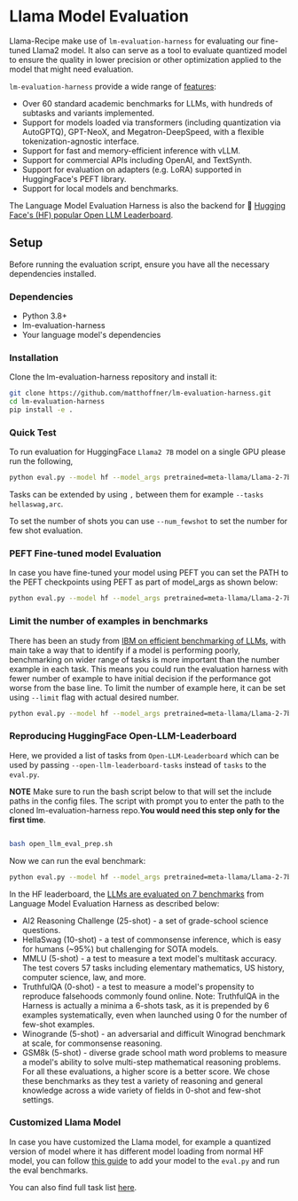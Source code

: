 # Llama Model Evaluation

Llama-Recipe make use of `lm-evaluation-harness` for evaluating our fine-tuned Llama2 model. It also can serve as a tool to evaluate quantized model to ensure the quality in lower precision or other optimization applied to the model that might need evaluation.


`lm-evaluation-harness` provide a wide range of [features](https://github.com/EleutherAI/lm-evaluation-harness?tab=readme-ov-file#overview):

- Over 60 standard academic benchmarks for LLMs, with hundreds of subtasks and variants implemented.
- Support for models loaded via transformers (including quantization via AutoGPTQ), GPT-NeoX, and Megatron-DeepSpeed, with a flexible tokenization-agnostic interface.
- Support for fast and memory-efficient inference with vLLM.
- Support for commercial APIs including OpenAI, and TextSynth.
- Support for evaluation on adapters (e.g. LoRA) supported in HuggingFace's PEFT library.
- Support for local models and benchmarks.

The Language Model Evaluation Harness is also the backend for 🤗 [Hugging Face's (HF) popular Open LLM Leaderboard](https://huggingface.co/spaces/HuggingFaceH4/open_llm_leaderboard). 

## Setup

Before running the evaluation script, ensure you have all the necessary dependencies installed.

### Dependencies

- Python 3.8+
- lm-evaluation-harness
- Your language model's dependencies

### Installation

Clone the lm-evaluation-harness repository and install it:

```bash
git clone https://github.com/matthoffner/lm-evaluation-harness.git
cd lm-evaluation-harness
pip install -e .

```

### Quick Test

To run evaluation for HuggingFace `Llama2 7B` model  on a single GPU please run the following,

```bash
python eval.py --model hf --model_args pretrained=meta-llama/Llama-2-7b-chat-hf --tasks hellaswag --device cuda:0   --batch_size 8

```
Tasks can be extended by using `,` between them for example `--tasks hellaswag,arc`.

To set the number of shots you can use `--num_fewshot` to set the number for few shot evaluation. 

### PEFT Fine-tuned model Evaluation  

In case you have fine-tuned your model using PEFT you can set the PATH to the PEFT checkpoints using PEFT as part of model_args as shown below:

```bash
python eval.py --model hf --model_args pretrained=meta-llama/Llama-2-7b-hf,dtype="float",peft=../peft_output --tasks hellaswag --num_fewshot 10  --device cuda:0 --batch_size 8 
```

### Limit the number of examples in benchmarks

There has been an study from [IBM on efficient benchmarking of LLMs](https://arxiv.org/pdf/2308.11696.pdf), with main take a way that to identify if a model is performing poorly, benchmarking on wider range of tasks is more important than the number example in each task. This means you could run the evaluation harness with fewer number of example to have initial decision if the performance got worse from the base line. To limit the number of example here, it can be set using `--limit` flag with actual desired number. 

```bash
python eval.py --model hf --model_args pretrained=meta-llama/Llama-2-7b-hf,dtype="float",peft=../peft_output --tasks hellaswag --num_fewshot 10  --device cuda:0 --batch_size 8 --limit 100
```

### Reproducing HuggingFace Open-LLM-Leaderboard

Here, we provided a list of tasks from `Open-LLM-Leaderboard` which can be used by passing `--open-llm-leaderboard-tasks` instead of `tasks` to the `eval.py`. 

**NOTE** Make sure to run the bash script below to that will set the include paths in the config files. The script with prompt you to enter the path to the cloned lm-evaluation-harness repo.**You would need this step only for the first time**.

```bash

bash open_llm_eval_prep.sh

```
Now we can run the eval benchmark:

```bash
python eval.py --model hf --model_args pretrained=meta-llama/Llama-2-7b-hf,dtype="float",peft=../peft_output --num_fewshot 10  --device cuda:0 --batch_size 8 --limit 100 --open-llm-leaderboard-tasks
```

In the HF leaderboard, the [LLMs are evaluated on 7 benchmarks](https://huggingface.co/spaces/HuggingFaceH4/open_llm_leaderboard) from Language Model Evaluation Harness as described below:

- AI2 Reasoning Challenge (25-shot) - a set of grade-school science questions.
- HellaSwag (10-shot) - a test of commonsense inference, which is easy for humans (~95%) but challenging for SOTA models.
- MMLU (5-shot) - a test to measure a text model's multitask accuracy. The test covers 57 tasks including elementary mathematics, US history, computer science, law, and more.
- TruthfulQA (0-shot) - a test to measure a model's propensity to reproduce falsehoods commonly found online. Note: TruthfulQA in the Harness is actually a minima a 6-shots task, as it is prepended by 6 examples systematically, even when launched using 0 for the number of few-shot examples.
- Winogrande (5-shot) - an adversarial and difficult Winograd benchmark at scale, for commonsense reasoning.
- GSM8k (5-shot) - diverse grade school math word problems to measure a model's ability to solve multi-step mathematical reasoning problems.
For all these evaluations, a higher score is a better score. We chose these benchmarks as they test a variety of reasoning and general knowledge across a wide variety of fields in 0-shot and few-shot settings.

### Customized Llama Model

In case you have customized the Llama model, for example a quantized version of model where it has different model loading from normal HF model, you can follow [this guide](https://github.com/EleutherAI/lm-evaluation-harness/blob/main/docs/interface.md#external-library-usage) to add your model to the `eval.py` and run the eval benchmarks.

You can also find full task list [here](https://github.com/EleutherAI/lm-evaluation-harness/tree/main/lm_eval/tasks).